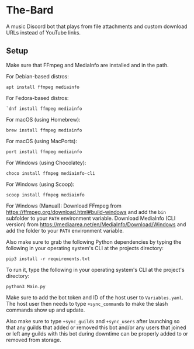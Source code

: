 # The-Bard
A music Discord bot that plays from file attachments and custom download URLs instead of YouTube links.

## Setup
Make sure that FFmpeg and MediaInfo are installed and in the path.

For Debian-based distros:
```
apt install ffmpeg mediainfo
```

For Fedora-based distros:
```
`dnf install ffmpeg mediainfo
```

For macOS (using Homebrew):
```
brew install ffmpeg mediainfo
```

For macOS (using MacPorts):
```
port install ffmpeg mediainfo
```

For Windows (using Chocolatey):
```
choco install ffmpeg mediainfo-cli
```

For Windows (using Scoop):
```
scoop install ffmpeg mediainfo
```

For Windows (Manual):
Download FFmpeg from https://ffmpeg.org/download.html#build-windows and add the `bin` subfolder to your `PATH` environment variable.
Download MediaInfo (CLI version) from https://mediaarea.net/en/MediaInfo/Download/Windows and add the folder to your `PATH` environment variable.

Also make sure to grab the following Python dependencies by typing the following in your operating system's CLI at the projects directory:

```
pip3 install -r requirements.txt
```

To run it, type the following in your operating system's CLI at the project's directory:

```
python3 Main.py
```

Make sure to add the bot token and ID of the host user to `Variables.yaml`. The host user then needs to type `+sync_commands` to make the slash commands show up and update.

Also make sure to type `+sync_guilds` and `+sync_users` after launching so that any guilds that added or removed this bot
and/or any users that joined or left any guilds with this bot during downtime can be properly added to or removed from storage.
